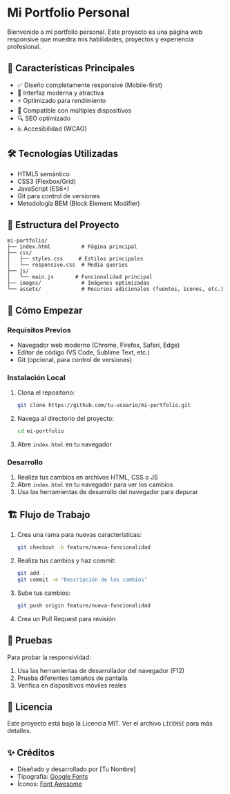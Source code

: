 # Mi Portfolio Personal

Bienvenido a mi portfolio personal. Este proyecto es una página web responsive que muestra mis habilidades, proyectos y experiencia profesional.

## 🚀 Características Principales
- ✅ Diseño completamente responsive (Mobile-first)
- 🎨 Interfaz moderna y atractiva
- ⚡ Optimizado para rendimiento
- 📱 Compatible con múltiples dispositivos
- 🔍 SEO optimizado
- ♿ Accesibilidad (WCAG)

## 🛠️ Tecnologías Utilizadas
- HTML5 semántico
- CSS3 (Flexbox/Grid)
- JavaScript (ES6+)
- Git para control de versiones
- Metodología BEM (Block Element Modifier)

## 📂 Estructura del Proyecto
```
mi-portfolio/
├── index.html          # Página principal
├── css/
│   ├── styles.css     # Estilos principales
│   └── responsive.css  # Media queries
├── js/
│   └── main.js       # Funcionalidad principal
├── images/             # Imágenes optimizadas
└── assets/             # Recursos adicionales (fuentes, íconos, etc.)
```

## 🚀 Cómo Empezar

### Requisitos Previos
- Navegador web moderno (Chrome, Firefox, Safari, Edge)
- Editor de código (VS Code, Sublime Text, etc.)
- Git (opcional, para control de versiones)

### Instalación Local
1. Clona el repositorio:
   ```bash
   git clone https://github.com/tu-usuario/mi-portfolio.git
   ```
2. Navega al directorio del proyecto:
   ```bash
   cd mi-portfolio
   ```
3. Abre `index.html` en tu navegador

### Desarrollo
1. Realiza tus cambios en archivos HTML, CSS o JS
2. Abre `index.html` en tu navegador para ver los cambios
3. Usa las herramientas de desarrollo del navegador para depurar

## 🏗️ Flujo de Trabajo
1. Crea una rama para nuevas características:
   ```bash
   git checkout -b feature/nueva-funcionalidad
   ```
2. Realiza tus cambios y haz commit:
   ```bash
   git add .
   git commit -m "Descripción de los cambios"
   ```
3. Sube tus cambios:
   ```bash
   git push origin feature/nueva-funcionalidad
   ```
4. Crea un Pull Request para revisión

## 🧪 Pruebas
Para probar la responsividad:
1. Usa las herramientas de desarrollador del navegador (F12)
2. Prueba diferentes tamaños de pantalla
3. Verifica en dispositivos móviles reales

## 📝 Licencia
Este proyecto está bajo la Licencia MIT. Ver el archivo `LICENSE` para más detalles.

## ✨ Créditos
- Diseñado y desarrollado por [Tu Nombre]
- Tipografía: [Google Fonts](https://fonts.google.com/)
- Íconos: [Font Awesome](https://fontawesome.com/)

